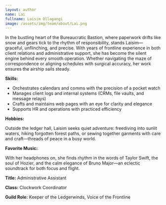 ```yaml
---
layout: author
name: Lai
fullname: Laisim Ollagangi
image: /assets/img/team/about/Lai.png
---
```

In the bustling heart of the Bureaucratic Bastion, where paperwork drifts like snow and gears tick to the rhythm of responsibility, stands Laisim—graceful, unflinching, and precise. With years of frontline experience in both client relations and administrative support, she has become the silent engine behind every smooth operation. Whether navigating the maze of correspondence or aligning schedules with surgical accuracy, her work ensures the airship sails steady.


**Skills:**

- Orchestrates calendars and comms with the precision of a pocket watch
- Manages client logs and internal systems (CRMs, file vaults, and message relays)
- Crafts and maintains web pages with an eye for clarity and elegance
- Supports HR and operations with practiced efficiency

**Hobbies:**

Outside the ledger hall, Laisim seeks quiet adventure: freediving into sunlit waters, hiking forgotten forest paths, or sewing together garments with care and craft—threads of peace in a busy world.


**Favorite Music:**

With her headphones on, she finds rhythm in the words of Taylor Swift, the soul of Hozier, and the calm elegance of Bruno Major—an eclectic soundtrack for both focus and flight.

<!--split-->

**Title:** Administrative Assistant

**Class:** Clockwork Coordinator

**Guild Role:** Keeper of the Ledgerwinds, Voice of the Frontline